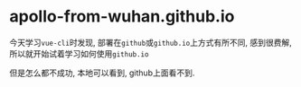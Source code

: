 # apollo-from-wuhan.github.io

今天学习`vue-cli`时发现, 部署在`github`或`github.io`上方式有所不同, 感到很费解, 所以就开始试着学习如何使用`github.io`

但是怎么都不成功, 本地可以看到, github上面看不到.